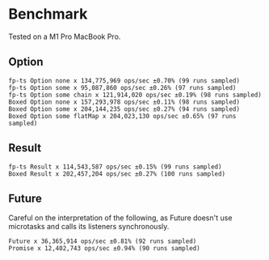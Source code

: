 # Benchmark

Tested on a M1 Pro MacBook Pro.

## Option

```
fp-ts Option none x 134,775,969 ops/sec ±0.70% (99 runs sampled)
fp-ts Option some x 95,087,860 ops/sec ±0.26% (97 runs sampled)
fp-ts Option some chain x 121,914,020 ops/sec ±0.19% (98 runs sampled)
Boxed Option none x 157,293,978 ops/sec ±0.11% (98 runs sampled)
Boxed Option some x 204,144,235 ops/sec ±0.27% (94 runs sampled)
Boxed Option some flatMap x 204,023,130 ops/sec ±0.65% (97 runs sampled)
```

## Result

```
fp-ts Result x 114,543,587 ops/sec ±0.15% (99 runs sampled)
Boxed Result x 202,457,204 ops/sec ±0.27% (100 runs sampled)
```

## Future

Careful on the interpretation of the following, as Future doesn't use microtasks and calls its listeners synchronously.

```
Future x 36,365,914 ops/sec ±0.81% (92 runs sampled)
Promise x 12,402,743 ops/sec ±0.94% (90 runs sampled)
```
